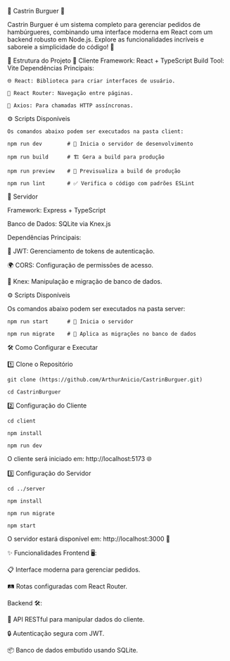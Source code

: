 🥓 Castrin Burguer 🍔


Castrin Burguer é um sistema completo para gerenciar pedidos de hambúrgueres, combinando uma interface moderna em React com um backend robusto em Node.js. Explore as funcionalidades incríveis e saboreie a simplicidade do código! 🚀

📂 Estrutura do Projeto
🎨 Cliente
  Framework: React + TypeScript
  Build Tool: Vite
  Dependências Principais:

    🌐 React: Biblioteca para criar interfaces de usuário.

    🔀 React Router: Navegação entre páginas.

    📡 Axios: Para chamadas HTTP assíncronas.

  ⚙️ Scripts Disponíveis

    Os comandos abaixo podem ser executados na pasta client:

    npm run dev        # 🚧 Inicia o servidor de desenvolvimento

    npm run build      # 🏗️ Gera a build para produção

    npm run preview    # 👀 Previsualiza a build de produção

    npm run lint       # ✅ Verifica o código com padrões ESLint


💾 Servidor

Framework: Express + TypeScript


Banco de Dados: SQLite via Knex.js


Dependências Principais:
  
  🔑 JWT: Gerenciamento de tokens de autenticação.
  
  🌍 CORS: Configuração de permissões de acesso.
  
  📜 Knex: Manipulação e migração de banco de dados.
  
  ⚙️ Scripts Disponíveis

Os comandos abaixo podem ser executados na pasta server:

    npm run start      # 🚀 Inicia o servidor

    npm run migrate    # 📂 Aplica as migrações no banco de dados
  
🛠️ Como Configurar e Executar

  1️⃣ Clone o Repositório

    git clone (https://github.com/ArthurAnicio/CastrinBurguer.git)

    cd CastrinBurguer
  
  2️⃣ Configuração do Cliente

    cd client

    npm install

    npm run dev
    
  O cliente será iniciado em: http://localhost:5173 🌐

3️⃣ Configuração do Servidor

    cd ../server
  
    npm install
  
    npm run migrate
  
    npm start
  
  O servidor estará disponível em: http://localhost:3000 🔗

✨ Funcionalidades
Frontend 🖥️:

  📋 Interface moderna para gerenciar pedidos.
  
  🛤️ Rotas configuradas com React Router.

Backend 🛠️:
  
  🌟 API RESTful para manipular dados do cliente.
  
  🔒 Autenticação segura com JWT.
  
  📦 Banco de dados embutido usando SQLite.

